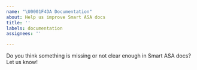 ```yaml
---
name: "\U0001F4DA Documentation"
about: Help us improve Smart ASA docs
title: ''
labels: documentation
assignees: ''

---
```


Do you think something is missing or not clear enough in Smart ASA docs? Let us know!
